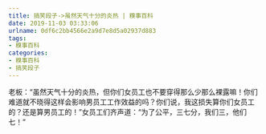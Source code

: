 ```yaml
---
title: 搞笑段子->虽然天气十分的炎热 | 糗事百科
date: 2019-11-03 03:33:06
urlname: 0df6c2bb4566e2a9d7e8d5a02937d883
tags: 
- 糗事百科
categories:
- 糗事百科
- 搞笑段子
---
```

老板：“虽然天气十分的炎热，但你们女员工也不要穿得那么少那么裸露嘛！你们难道就不晓得这样会影响男员工工作效益的吗？你们说，我这损失算你们女员工的？还是算男员工的！”女员工们齐声道：“为了公平，三七分，我们三，他们七！”


